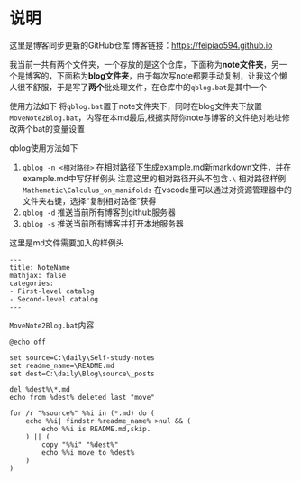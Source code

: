 # 说明
这里是博客同步更新的GitHub仓库
博客链接：https://feipiao594.github.io


我当前一共有两个文件夹，一个存放的是这个仓库，下面称为**note文件夹**，另一个是博客的，下面称为**blog文件夹**，由于每次写note都要手动复制，让我这个懒人很不舒服，于是写了**两个**批处理文件，在仓库中的`qblog.bat`是其中一个

使用方法如下
将`qblog.bat`置于note文件夹下，同时在blog文件夹下放置`MoveNote2Blog.bat`，内容在本md最后,根据实际你note与博客的文件绝对地址修改两个bat的变量设置

qblog使用方法如下
1. `qblog -n <相对路径>`
    在相对路径下生成example.md新markdown文件，并在example.md中写好样例头
    注意这里的相对路径开头不包含`.\`
    相对路径样例`Mathematic\Calculus_on_manifolds`
    在vscode里可以通过对资源管理器中的文件夹右键，选择“复制相对路径”获得
2. `qblog -d`
    推送当前所有博客到github服务器
3. `qblog -s`
    推送当前所有博客并打开本地服务器

这里是md文件需要加入的样例头
```
---
title: NoteName
mathjax: false
categories:
- First-level catalog
- Second-level catalog
---
```

`MoveNote2Blog.bat`内容
```
@echo off

set source=C:\daily\Self-study-notes
set readme_name=\README.md
set dest=C:\daily\Blog\source\_posts

del %dest%\*.md
echo from %dest% deleted last "move"

for /r "%source%" %%i in (*.md) do ( 
    echo %%i| findstr %readme_name% >nul && (
        echo %%i is README.md,skip.
    ) || (
        copy "%%i" "%dest%"
        echo %%i move to %dest%
    )
)

```